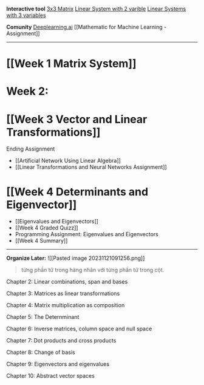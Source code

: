 **Interactive tool**
[3x3 Matrix](https://www.coursera.org/learn/machine-learning-linear-algebra/supplement/ZR44d/interactive-tool-system-of-equations-as-planes-3x3) 
[Linear System with 2 varible](https://www.coursera.org/learn/machine-learning-linear-algebra/supplement/0u0Uy/interactive-tool-graphical-representation-of-linear-systems-with-2-variables)
[Linear Systems with 3 variables](https://www.coursera.org/learn/machine-learning-linear-algebra/supplement/ma7Rv/interactive-tool-graphical-representation-of-linear-systems-with-3-variables)

**Comunity**
[Deeplearning.ai](https://community.deeplearning.ai/)
[[Mathematic for Machine Learning - Assignment]]

---

# [[Week 1 Matrix System]]

# Week 2: 

# [[Week 3 Vector and Linear Transformations]]
Ending Assignment
+ [[Artificial Network Using Linear Algebra]]
+ [[Linear Transformations and Neural Networks Assignment]]


# [[Week 4 Determinants and Eigenvector]]
+ [[Eigenvalues and Eigenvectors]]
+ [[Week 4 Graded Quizz]]
+ Programming Assignment: Eigenvalues and Eigenvectors
+ [[Week 4 Summary]]

---

**Organize Later:**
![[Pasted image 20231121091256.png]]
> từng phần tử trong hàng nhân với từng phần tử trong cột.

Chapter 2: Linear combinations, span and bases

Chapter 3: Matrices as linear transformations

Chapter 4: Matrix multiplication as composition

Chapter 5: The Deternminant

Chapter 6: Inverse matrices, column space and null space

Chapter 7: Dot products and cross products

Chapter 8: Change of basis

Chapter 9: Eigenvectors and eigenvalues

Chapter 10: Abstract vector spaces

